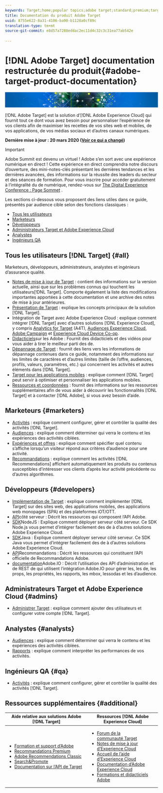 ```yaml
---
keywords: Target;home;popular topics;adobe target;standard;premium;target documentation;adobe target documentation
title: Documentation du produit Adobe Target
uuid: 8755e622-8a31-4106-ba90-b1128a0cf89c
translation-type: tm+mt
source-git-commit: e8d57a7288eddac2ec11d4c32c3c31ea77ab542e

---
```



# [!DNL Adobe Target] documentation restructurée du produit{#adobe-target-product-documentation}

![bannière](assets/target-home-banner-simple.png)

[!DNL Adobe Target] est la solution d’[!DNL Adobe Experience Cloud] qui fournit tout ce dont vous avez besoin pour personnaliser l’expérience de vos clients afin de maximiser les recettes de vos sites web et mobiles, de vos applications, de vos médias sociaux et d’autres canaux numériques.

**Dernière mise à jour : 20 mars 2020 ([Voir ce qui a changé](r-release-notes/doc-change.md))**

>[!IMPORTANT]
>
>Adobe Summit est devenu un  virtuel ! Adobe s’en sort avec une expérience numérique en direct ! Cette expérience en direct comprendra notre discours d’ouverture, des mini-notes-clés présentant les dernières tendances et les dernières avancées, des informations sur la réussite des leaders du secteur et des séances de formation. Pour vous inscrire pour accéder gratuitement à l’intégralité du  de numérique, rendez-vous sur [The Digital Experience Conference : Page Sommet](https://www.adobe.com/summit.html) .

Les sections ci-dessous vous proposent des liens utiles dans ce guide, présentés par audience cible selon des fonctions classiques :

- [Tous les utilisateurs](#all)
- [Marketeurs](#marketers)
- [Développeurs](#developers)
- [Administrateurs Target et Adobe Experience Cloud](#admins)
- [Analystes](#analysts)
- [Ingénieurs QA](#qa)

## Tous les utilisateurs [!DNL Target] {#all}

Marketeurs, développeurs, administrateurs, analystes et ingénieurs d’assurance qualité.

- [Notes de mise à jour de Target](r-release-notes/release-notes.md) : contient des informations sur la version actuelle, ainsi que sur les problèmes connus qui touchent les utilisateurs[!DNL Target]. Comporte également la liste des modifications importantes apportées à cette documentation et une archive des notes de mise à jour antérieures.
- [Présentation de Target](c-intro/intro.md) : explique les concepts principaux de la solution [!DNL Target].
- Intégration de Target avec Adobe Experience Cloud : explique comment intégrer [!DNL Target] avec d’autres solutions [!DNL Experience Cloud], y compris [Analytics for Target](/help/c-integrating-target-with-mac/a4t/a4t.md) (A4T), [Audiences Experience Cloud](/help/c-integrating-target-with-mac/mmp.md), [Adobe Campaign](/help/c-integrating-target-with-mac/campaign-and-target.md) et [Experience Cloud Device Co-op](/help/c-integrating-target-with-mac/experience-cloud-device-co-op.md).
- [Didacticiels](https://docs.adobe.com/content/help/en/target-learn/tutorials/overview.html)sur les  Adobe : Fournit des didacticiels et des vidéos pour vous aider à tirer le meilleur parti des  de.
- [Dépannage de Target](r-troubleshooting-target/troubleshooting-target.md) : fournit des liens vers les informations de dépannage contenues dans ce guide, notamment des informations sur les limites de caractères et d’autres limites (taille de l’offre, audiences, profils, valeurs, paramètres, etc.) qui concernent les activités et autres éléments dans [!DNL Target].
- [Target pour les applications mobiles](c-target-mobile-app/target-mobile-app.md) : explique comment [!DNL Target] peut servir à optimiser et personnaliser les applications mobiles.
- [Ressources et coordonnées](cmp-resources-and-contact-information.md) : fournit des informations sur les ressources supplémentaires afin de vous aider à découvrir les fonctionnalités [!DNL Target] et à contacter [!DNL Adobe], si vous avez besoin d’aide.

## Marketeurs {#marketers}

- [Activités](c-activities/activities.md) : explique comment configurer, gérer et contrôler la qualité des activités [!DNL Target].
- [Audiences](c-target/target.md) : explique comment déterminer qui verra le contenu et les expériences des activités ciblées.
- [Expériences et offres](c-experiences/experiences.md) : explique comment spécifier quel contenu s’affiche lorsqu’un visiteur répond aux critères d’audience pour une activité.
- [Recommandations](c-recommendations/recommendations.md) : explique comment les activités [!DNL Recommendations] affichent automatiquement les produits ou contenus susceptibles d’intéresser vos clients d’après leur activité précédente ou d’autres algorithmes.

## Développeurs {#developers}

- [Implémentation de Target](c-implementing-target/implementing-target.md) : explique comment implémenter [!DNL Target] sur des sites web, des applications mobiles, des applications web monopages (SPA) et des plateformes iOT/OTT.
- [API](https://developers.adobetarget.com/api/delivery-api/)côté serveur  : Décrit les ressources qui composent l’API  Adobe.
- [SDK](https://github.com/adobe/target-nodejs-sdk)NodeJS  : Explique comment déployer  serveur côté serveur. Ce SDK Node.js vous permet d’intégrer facilement des  de à d’autres solutions Adobe Experience Cloud.
- [SDK](https://github.com/adobe/target-java-sdk)Java  : Explique comment déployer  serveur côté serveur. Ce SDK Java vous permet d’intégrer facilement des  de à d’autres solutions Adobe Experience Cloud.
- [API](https://developers.adobetarget.com/api/recommendations/)Recommandations  : Décrit les ressources qui constituent l’API officielle de Recommandations  Adobe.
- [documentation](http://developers.adobetarget.com/api/#introduction)Adobe.IO : Décrit l’utilisation des API d’administration et de  REST de  qui utilisent l’intégration Adobe.IO pour gérer les, les de, les props, les propriétés, les rapports, les mbox, lessodas et les d’audience.

## Administrateurs Target et Adobe Experience Cloud {#admins}

- [Administrer Target](administrating-target/administrating-target.md) : explique comment ajouter des utilisateurs et configurer votre compte [!DNL Target].

## Analystes {#analysts}

- [Audiences](c-target/target.md) : explique comment déterminer qui verra le contenu et les expériences des activités ciblées.
- [Rapports](c-reports/reports.md) : explique comment interpréter les performances de vos activités.

## Ingénieurs QA {#qa}

- [Activités](c-activities/activities.md) : explique comment configurer, gérer et contrôler la qualité des activités [!DNL Target].

## Ressources supplémentaires {#additional}

| Aide relative aux solutions Adobe [!DNL Target] | Ressources [!DNL Adobe Experience Cloud] |
|--- |--- |
| <ul><li>[Formation et support d’Adobe](https://helpx.adobe.com/support/target.html)</li><li>[Recommandations Premium](c-recommendations/recommendations.md)</li><li>[Adobe Recommendations Classic](/help/assets/adobe-recommendations-classic.pdf)</li><li>[Search&amp;Promote](https://docs.adobe.com/content/help/en/search-promote/using/sp-home.html)</li><li>[Documentation sur l’API de Target](c-implementing-target/c-api-and-sdk-overview/api-and-sdk-overview.md)</li></ul> | <ul><li>[Forum de la communauté Target](https://forums.adobe.com/community/experience-cloud/marketing-cloud/target)</li><li>[Notes de mise à jour d’Experience Cloud](https://docs.adobe.com/content/help/en/release-notes/experience-cloud/current.html)</li><li>[Accueil de l’aide d’Experience Cloud](https://helpx.adobe.com/support/experience-cloud.html)</li><li>[Documentation d’Adobe Experience Cloud](https://docs.adobe.com/content/help/en/experience-cloud/user-guides/home.html)</li><li>[Formations et didacticiels Adobe](https://helpx.adobe.com/learning.html?promoid=KAUDK)</li></ul> |  |
